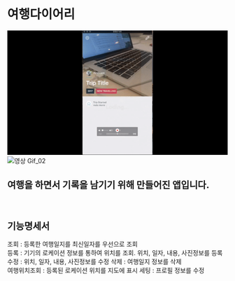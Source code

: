 # 여행다이어리

![영상 Gif_01](https://github.com/whalebab86/ios_school/blob/master/etc/trip_diary_01.gif "이미지제목")
<br/>
![영상 Gif_02](https://github.com/whalebab86/ios_school/blob/master/etc/trip_diary_02.gif "이미지제목")
<br/>

## 여행을 하면서 기록을 남기기 위해 만들어진 앱입니다.
<br/>

## 기능명세서
조회 : 등록한 여행일지를 최신일자를 우선으로 조회  
등록 : 기기의 로케이션 정보를 통하여 위치를 조회. 위치, 일자, 내용, 사진정보를 등록  
수정 : 위치, 일자, 내용, 사진정보를 수정
삭제 : 여행일지 정보를 삭제  
여행위치조회 : 등록된 로케이션 위치를 지도에 표시
세팅 : 프로필 정보를 수정
